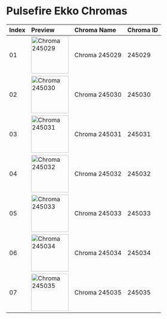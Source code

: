 # Pulsefire Ekko Chromas

| Index | Preview | Chroma Name | Chroma ID |
|:---|:---|:---|:---|
| 01 | <img src='https://raw.communitydragon.org/latest/plugins/rcp-be-lol-game-data/global/default/v1/champion-chroma-images/245/245029.png' alt='Chroma 245029' width='100'> | Chroma 245029 | 245029 |
| 02 | <img src='https://raw.communitydragon.org/latest/plugins/rcp-be-lol-game-data/global/default/v1/champion-chroma-images/245/245030.png' alt='Chroma 245030' width='100'> | Chroma 245030 | 245030 |
| 03 | <img src='https://raw.communitydragon.org/latest/plugins/rcp-be-lol-game-data/global/default/v1/champion-chroma-images/245/245031.png' alt='Chroma 245031' width='100'> | Chroma 245031 | 245031 |
| 04 | <img src='https://raw.communitydragon.org/latest/plugins/rcp-be-lol-game-data/global/default/v1/champion-chroma-images/245/245032.png' alt='Chroma 245032' width='100'> | Chroma 245032 | 245032 |
| 05 | <img src='https://raw.communitydragon.org/latest/plugins/rcp-be-lol-game-data/global/default/v1/champion-chroma-images/245/245033.png' alt='Chroma 245033' width='100'> | Chroma 245033 | 245033 |
| 06 | <img src='https://raw.communitydragon.org/latest/plugins/rcp-be-lol-game-data/global/default/v1/champion-chroma-images/245/245034.png' alt='Chroma 245034' width='100'> | Chroma 245034 | 245034 |
| 07 | <img src='https://raw.communitydragon.org/latest/plugins/rcp-be-lol-game-data/global/default/v1/champion-chroma-images/245/245035.png' alt='Chroma 245035' width='100'> | Chroma 245035 | 245035 |
